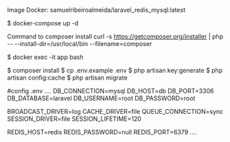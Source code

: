 Image Docker:
samuelribeiroalmeida/laravel_redis_mysql:latest

$ docker-compose up -d

Command to composer install
curl -s https://getcomposer.org/installer | php -- --install-dir=/usr/local/bin  --filename=composer


$ docker exec -it app bash

$ composer install
$ cp .env.example .env
$ php artisan key:generate
$ php artisan config:cache
$ php artisan migrate


#config .env
....
DB_CONNECTION=mysql
DB_HOST=db
DB_PORT=3306
DB_DATABASE=laravel
DB_USERNAME=root
DB_PASSWORD=root

BROADCAST_DRIVER=log
CACHE_DRIVER=file
QUEUE_CONNECTION=sync
SESSION_DRIVER=file
SESSION_LIFETIME=120

REDIS_HOST=redis
REDIS_PASSWORD=null
REDIS_PORT=6379
....

